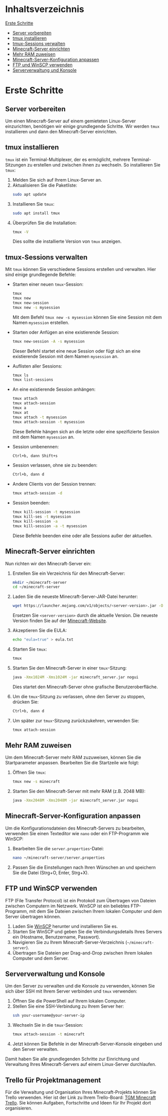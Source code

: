 # Inhaltsverzeichnis
[Erste Schritte](#erste-schritte)
- [Server vorbereiten](#server-vorbereiten)
- [tmux installieren](#tmux-installieren)
- [tmux-Sessions verwalten](#tmux-sessions-verwalten)
- [Minecraft-Server einrichten](#minecraft-server-einrichten)
- [Mehr RAM zuweisen](#mehr-ram-zuweisen)
- [Minecraft-Server-Konfiguration anpassen](#minecraft-server-konfiguration-anpassen)
- [FTP und WinSCP verwenden](#ftp-und-winscp-verwenden)
- [Serververwaltung und Konsole](#serververwaltung-und-konsole)

# Erste Schritte

## Server vorbereiten
Um einen Minecraft-Server auf einem gemieteten Linux-Server einzurichten, benötigen wir einige grundlegende Schritte. Wir werden `tmux` installieren und dann den Minecraft-Server einrichten.

## tmux installieren
`tmux` ist ein Terminal-Multiplexer, der es ermöglicht, mehrere Terminal-Sitzungen zu erstellen und zwischen ihnen zu wechseln. So installieren Sie `tmux`:

1. Melden Sie sich auf Ihrem Linux-Server an.
2. Aktualisieren Sie die Paketliste:
    ```sh
    sudo apt update
    ```
3. Installieren Sie `tmux`:
    ```sh
    sudo apt install tmux
    ```
4. Überprüfen Sie die Installation:
    ```sh
    tmux -V
    ```
   Dies sollte die installierte Version von `tmux` anzeigen.

## tmux-Sessions verwalten
Mit `tmux` können Sie verschiedene Sessions erstellen und verwalten. Hier sind einige grundlegende Befehle:

- Starten einer neuen `tmux`-Session:
    ```sh
    tmux
    tmux new
    tmux new-session
    tmux new -s mysession
    ```
    Mit dem Befehl `tmux new -s mysession` können Sie eine Session mit dem Namen `mysession` erstellen.

- Starten oder Anfügen an eine existierende Session:
    ```sh
    tmux new-session -A -s mysession
    ```
    Dieser Befehl startet eine neue Session oder fügt sich an eine existierende Session mit dem Namen `mysession` an.

- Auflisten aller Sessions:
    ```sh
    tmux ls
    tmux list-sessions
    ```

- An eine existierende Session anhängen:
    ```sh
    tmux attach
    tmux attach-session
    tmux a
    tmux at
    tmux attach -t mysession
    tmux attach-session -t mysession
    ```
    Diese Befehle hängen sich an die letzte oder eine spezifizierte Session mit dem Namen `mysession` an.

- Session umbenennen:
    ```sh
    Ctrl+b, dann Shift+s
    ```

- Session verlassen, ohne sie zu beenden:
    ```sh
    Ctrl+b, dann d
    ```

- Andere Clients von der Session trennen:
    ```sh
    tmux attach-session -d
    ```

- Session beenden:
    ```sh
    tmux kill-session -t mysession
    tmux kill-ses -t mysession
    tmux kill-session -a
    tmux kill-session -a -t mysession
    ```
    Diese Befehle beenden eine oder alle Sessions außer der aktuellen.

## Minecraft-Server einrichten
Nun richten wir den Minecraft-Server ein:

1. Erstellen Sie ein Verzeichnis für den Minecraft-Server:
    ```sh
    mkdir ~/minecraft-server
    cd ~/minecraft-server
    ```
2. Laden Sie die neueste Minecraft-Server-JAR-Datei herunter:
    ```sh
    wget https://launcher.mojang.com/v1/objects/<server-version>.jar -O minecraft_server.jar
    ```
    Ersetzen Sie `<server-version>` durch die aktuelle Version. Die neueste Version finden Sie auf der [Minecraft-Website](https://www.minecraft.net/en-us/download/server).

3. Akzeptieren Sie die EULA:
    ```sh
    echo "eula=true" > eula.txt
    ```
4. Starten Sie `tmux`:
    ```sh
    tmux
    ```
5. Starten Sie den Minecraft-Server in einer `tmux`-Sitzung:
    ```sh
    java -Xmx1024M -Xms1024M -jar minecraft_server.jar nogui
    ```
    Dies startet den Minecraft-Server ohne grafische Benutzeroberfläche.

6. Um die `tmux`-Sitzung zu verlassen, ohne den Server zu stoppen, drücken Sie:
    ```sh
    Ctrl+b, dann d
    ```
7. Um später zur `tmux`-Sitzung zurückzukehren, verwenden Sie:
    ```sh
    tmux attach-session
    ```

## Mehr RAM zuweisen
Um dem Minecraft-Server mehr RAM zuzuweisen, können Sie die Startparameter anpassen. Bearbeiten Sie die Startzeile wie folgt:

1. Öffnen Sie `tmux`:
    ```sh
    tmux new -s minecraft
    ```
2. Starten Sie den Minecraft-Server mit mehr RAM (z.B. 2048 MB):
    ```sh
    java -Xmx2048M -Xms2048M -jar minecraft_server.jar nogui
    ```

## Minecraft-Server-Konfiguration anpassen
Um die Konfigurationsdateien des Minecraft-Servers zu bearbeiten, verwenden Sie einen Texteditor wie `nano` oder ein FTP-Programm wie WinSCP:

1. Bearbeiten Sie die `server.properties`-Datei:
    ```sh
    nano ~/minecraft-server/server.properties
    ```
2. Passen Sie die Einstellungen nach Ihren Wünschen an und speichern Sie die Datei (Strg+O, Enter, Strg+X).

## FTP und WinSCP verwenden
FTP (File Transfer Protocol) ist ein Protokoll zum Übertragen von Dateien zwischen Computern im Netzwerk. WinSCP ist ein beliebtes FTP-Programm, mit dem Sie Dateien zwischen Ihrem lokalen Computer und dem Server übertragen können.

1. Laden Sie [WinSCP](https://winscp.net/) herunter und installieren Sie es.
2. Starten Sie WinSCP und geben Sie die Verbindungsdetails Ihres Servers ein (Hostname, Benutzername, Passwort).
3. Navigieren Sie zu Ihrem Minecraft-Server-Verzeichnis (`~/minecraft-server`).
4. Übertragen Sie Dateien per Drag-and-Drop zwischen Ihrem lokalen Computer und dem Server.

## Serververwaltung und Konsole
Um den Server zu verwalten und die Konsole zu verwenden, können Sie sich über SSH mit Ihrem Server verbinden und `tmux` verwenden:

1. Öffnen Sie die PowerShell auf Ihrem lokalen Computer.
2. Stellen Sie eine SSH-Verbindung zu Ihrem Server her:
    ```sh
    ssh your-username@your-server-ip
    ```
3. Wechseln Sie in die `tmux`-Session:
    ```sh
    tmux attach-session -t minecraft
    ```
4. Jetzt können Sie Befehle in der Minecraft-Server-Konsole eingeben und den Server verwalten.

Damit haben Sie alle grundlegenden Schritte zur Einrichtung und Verwaltung Ihres Minecraft-Servers auf einem Linux-Server durchlaufen.

## Trello für Projektmanagement
Für die Verwaltung und Organisation Ihres Minecraft-Projekts können Sie Trello verwenden. Hier ist der Link zu Ihrem Trello-Board: [TGM Minecraft Trello](https://trello.com/b/SNTlSKTi/tgm-minecraft). Sie können Aufgaben, Fortschritte und Ideen für Ihr Projekt dort organisieren.

